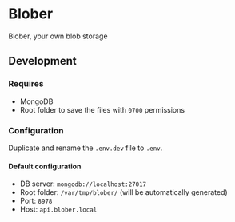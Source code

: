 # Blober

Blober, your own blob storage

## Development

### Requires

- MongoDB
- Root folder to save the files with `0700` permissions

### Configuration

Duplicate and rename the `.env.dev` file to `.env`.

#### Default configuration

- DB server: `mongodb://localhost:27017`
- Root folder: `/var/tmp/blober/` (will be automatically generated)
- Port: `8978`
- Host: `api.blober.local`
